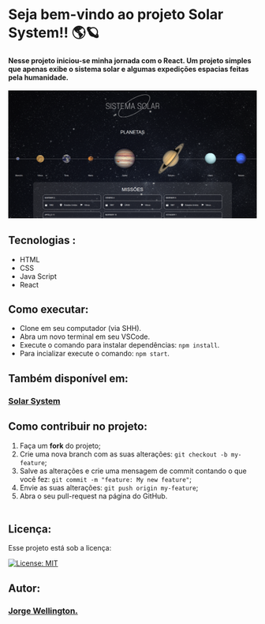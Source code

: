 # Seja bem-vindo ao projeto Solar System!! 🌎🪐

#### Nesse projeto iniciou-se minha jornada com o React. Um projeto simples que apenas exibe o sistema solar e algumas expedições espacias feitas pela humanidade.

<div style="margin-top:15px">
  <img alt="exibição do projeto" src="cap.png">
</div>

## Tecnologias :

<ul>
  <li>HTML</li>
  <li>CSS</li>
  <li>Java Script</li>
  <li>React</li>
</ul>

## Como executar:

- Clone em seu computador (via SHH).
- Abra um novo terminal em seu VSCode.   
- Execute o comando para instalar dependências: `npm install`.
- Para incializar execute o comando: `npm start`.

## Também disponível em:

### <a href="https://solar-system-seven-dusky.vercel.app/" ><b>Solar System</b></a>
<a href="https://solar-system-seven-dusky.vercel.app/" ></a>

## Como contribuir no projeto:
  1. Faça um **fork** do projeto;
  2. Crie uma nova branch com as suas alterações: `git checkout -b my-feature`;
  3. Salve as alterações e crie uma mensagem de commit contando o que você fez: `git commit -m "feature: My new feature"`;
  4. Envie as suas alterações: `git push origin my-feature`;
  5. Abra o seu pull-request na página do GitHub.<br><br>

## Licença:

 Esse projeto está sob a licença: 

 [![License: MIT](https://img.shields.io/badge/License-MIT-yellow.svg)](https://opensource.org/licenses/MIT)

 ##  Autor:

### <a href="https://www.linkedin.com/in/jorge-reis-dev/" ><b>Jorge Wellington.</b></a>
<a href="https://www.linkedin.com/in/jorge-reis-dev/" ></a>
